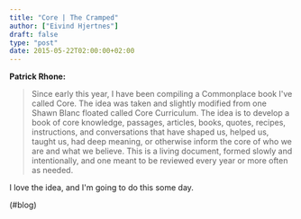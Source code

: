 ```yaml
---
title: "Core | The Cramped"
author: ["Eivind Hjertnes"]
draft: false
type: "post"
date: 2015-05-22T02:00:00+02:00
---
```


**Patrick Rhone:**

> Since early this year, I have been compiling a Commonplace book I've
> called Core. The idea was taken and slightly modified from one Shawn
> Blanc floated called Core Curriculum. The idea is to develop a book of
> core knowledge, passages, articles, books, quotes, recipes,
> instructions, and conversations that have shaped us, helped us, taught
> us, had deep meaning, or otherwise inform the core of who we are and
> what we believe. This is a living document, formed slowly and
> intentionally, and one meant to be reviewed every year or more often
> as needed.

I love the idea, and I'm going to do this some day.

(#blog)
